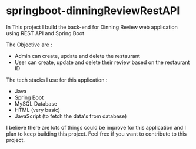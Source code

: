 # springboot-dinningReviewRestAPI

In This project I build the back-end for Dinning Review web application using REST API and Spring Boot

The Objective are :
- Admin can create, update and delete the restaurant
- User can create, update and delete their review based on the restaurant ID

The tech stacks I use for this application : 
- Java
- Spring Boot
- MySQL Database
- HTML (very basic)
- JavaScript (to fetch the data's from database)

I believe there are lots of things could be improve for this application and I plan to keep building this project. 
Feel free if you want to contribute to this project.
